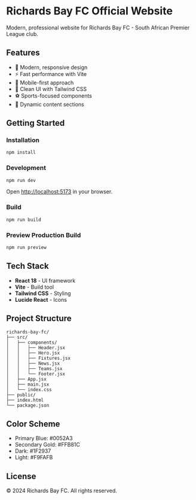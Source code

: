 # Richards Bay FC Official Website

Modern, professional website for Richards Bay FC - South African Premier League club.

## Features

- 🎨 Modern, responsive design
- ⚡ Fast performance with Vite
- 📱 Mobile-first approach
- 🎯 Clean UI with Tailwind CSS
- ⚽ Sports-focused components
- 🔄 Dynamic content sections

## Getting Started

### Installation

```bash
npm install
```

### Development

```bash
npm run dev
```

Open [http://localhost:5173](http://localhost:5173) in your browser.

### Build

```bash
npm run build
```

### Preview Production Build

```bash
npm run preview
```

## Tech Stack

- **React 18** - UI framework
- **Vite** - Build tool
- **Tailwind CSS** - Styling
- **Lucide React** - Icons

## Project Structure

```
richards-bay-fc/
├── src/
│   ├── components/
│   │   ├── Header.jsx
│   │   ├── Hero.jsx
│   │   ├── Fixtures.jsx
│   │   ├── News.jsx
│   │   ├── Teams.jsx
│   │   └── Footer.jsx
│   ├── App.jsx
│   ├── main.jsx
│   └── index.css
├── public/
├── index.html
└── package.json
```

## Color Scheme

- Primary Blue: #0052A3
- Secondary Gold: #FFB81C
- Dark: #1F2937
- Light: #F9FAFB

## License

© 2024 Richards Bay FC. All rights reserved.
